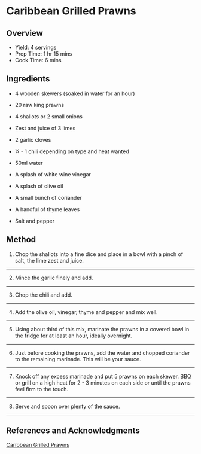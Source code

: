 # Caribbean Grilled Prawns

## Overview

- Yield: 4 servings
- Prep Time: 1 hr 15 mins
- Cook Time: 6 mins

## Ingredients

- 4 wooden skewers (soaked in water for an hour)

- 20 raw king prawns

- 4 shallots or 2 small onions

- Zest and juice of 3 limes

- 2 garlic cloves

- ¼  - 1 chili depending on type and heat wanted

- 50ml water

- A splash of white wine vinegar

- A splash of olive oil

- A small bunch of coriander

- A handful of thyme leaves

- Salt and pepper

## Method

1. Chop the shallots into a fine dice and place in a bowl with a pinch of salt, the lime zest and juice.
---
2. Mince the garlic finely and add.
---
3. Chop the chili and add.
---
4. Add the olive oil, vinegar, thyme and pepper and mix well.
---
5. Using about third of this mix, marinate the prawns in a covered bowl in the fridge for at least an hour, ideally overnight.
---
6. Just before cooking the prawns, add the water and chopped coriander to the remaining marinade. This will be your sauce.
---
7. Knock off any excess marinade and put 5 prawns on each skewer. BBQ or grill on a high heat for 2 - 3 minutes on each side or until the prawns feel firm to the touch.
---
8. Serve and spoon over plenty of the sauce.
---

## References and Acknowledgments

[Caribbean Grilled Prawns](http://www.peasandfigs.co.uk/recipe/caribbean-grilled-prawns/)
